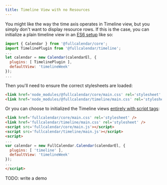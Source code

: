 ```yaml
---
title: Timeline View with no Resources
---
```


You might like the way the time axis operates in Timeline view, but you simply don't want to display resource rows. If this is the case, you can initialize a plain timeline view in an [ES6 setup](initialize-es6) like so:

```js
import { Calendar } from '@fullcalendar/core';
import TimelinePlugin from '@fullcalendar/timeline';
...
let calendar = new Calendar(calendarEl, {
  plugins: [ TimelinePlugin ],
  defaultView: 'timelineWeek'
});
...
```

Then you'll need to ensure the correct stylesheets are loaded:

```html
<link href='node_modules/@fullcalendar/core/main.css' rel='stylesheet' />
<link href='node_modules/@fullcalendar/timeline/main.css' rel='stylesheet' />
```

Or you can choose to initialized the Timeline views [entirely with script tags](initialize-globals):

```html
<link href='fullcalendar/core/main.css' rel='stylesheet' />
<link href='fullcalendar/timeline/main.css' rel='stylesheet' />
<script src='fullcalendar/core/main.js'></script>
<script src='fullcalendar/timeline/main.js'></script>
<script>
...
var calendar = new FullCalendar.Calendar(calendarEl, {
  plugins: [ 'timeline' ],
  defaultView: 'timelineWeek'
});
...
</script>
```

TODO: write a demo
